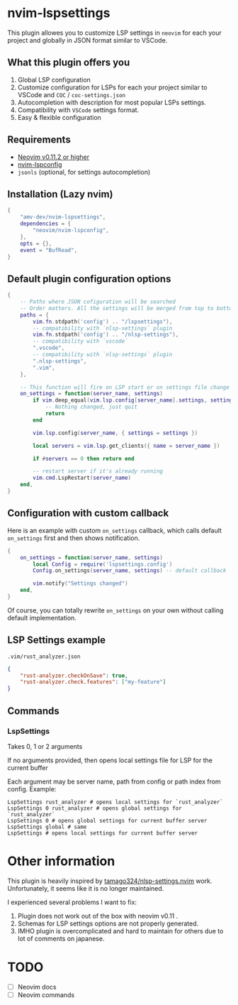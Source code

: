 # nvim-lspsettings

This plugin allowes you to customize LSP settings in `neovim` for each your project and globally in JSON format similar to VSCode.

## What this plugin offers you
1. Global LSP configuration
2. Customize configuration for LSPs for each your project similar to VSCode and `COC` / `coc-settings.json`
3. Autocompletion with description for most popular LSPs settings.
4. Compatibility with `VSCode` settings format.
5. Easy & flexible configuration

## Requirements
* [Neovim v0.11.2 or higher](https://github.com/neovim/neovim/releases)
* [nvim-lspconfig](https://github.com/neovim/nvim-lspconfig/)
* `jsonls` (optional, for settings autocompletion)

## Installation (Lazy nvim)

```lua
{
    "amv-dev/nvim-lspsettings",
    dependencies = {
        "neovim/nvim-lspconfig",
    },
    opts = {},
    event = "BufRead",
}
```

## Default plugin configuration options
```lua
{
    -- Paths where JSON cofiguration will be searched
    -- Order matters. All the settings will be merged from top to bottom.
    paths = {
        vim.fn.stdpath('config') .. "/lspsettings"),
        -- compatibility with `nlsp-settings` plugin
        vim.fn.stdpath('config') .. "/nlsp-settings"),
        -- compatibility with `vscode`
        ".vscode",
        -- compatibility with `nlsp-settings` plugin
        ".nlsp-settings",
        ".vim",
    },

    -- This function will fire on LSP start or on settings file change
    on_settings = function(server_name, settings)
        if vim.deep_equal(vim.lsp.config[server_name].settings, settings) then
            -- Nothing changed, just quit
            return
        end

        vim.lsp.config(server_name, { settings = settings })

        local servers = vim.lsp.get_clients({ name = server_name })

        if #servers == 0 then return end

        -- restart server if it's already running
        vim.cmd.LspRestart(server_name)
    end,
}
```

## Configuration with custom callback 
Here is an example with custom `on_settings` callback, which calls default `on_settings` first and then shows notification.
```lua
{
    on_settings = function(server_name, settings)
        local Config = require('lspsettings.config')
        Config.on_settings(server_name, settings) -- default callback

        vim.notify("Settings changed")
    end,
}
```
Of course, you can totally rewrite `on_settings` on your own without calling default implementation.

## LSP Settings example

`.vim/rust_analyzer.json`
```json
{
    "rust-analyzer.checkOnSave": true,
    "rust-analyzer.check.features": ["my-feature"]
}
```

## Commands

### LspSettings
Takes 0, 1 or 2 arguments

If no arguments provided, then opens local settings file for LSP for the current buffer

Each argument may be server name, path from config or path index from config. Example:
```
LspSettings rust_analyzer # opens local settings for `rust_analyzer`
LspSettings 0 rust_analyzer # opens global settings for `rust_analyzer`
LspSettings 0 # opens global settings for current buffer server
LspSettings global # same
LspSettings # opens local settings for current buffer server
```

# Other information
This plugin is heavily inspired by [tamago324/nlsp-settings.nvim](https://github.com/tamago324/nlsp-settings.nvim) work. Unfortunately, it seems like it is no longer maintained.

I experienced several problems I want to fix:
1. Plugin does not work out of the box with neovim v0.11 .
2. Schemas for LSP settings options are not properly generated.
3. IMHO plugin is overcomplicated and hard to maintain for others due to lot of comments on japanese.

# TODO
* [ ] Neovim docs
* [ ] Neovim commands
